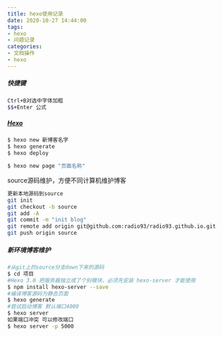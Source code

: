 ```yaml
---
title: hexo使用记录
date: 2020-10-27 14:44:00
tags:
- hexo
- 问题记录
categories:
- 文档操作
- hexo
---
```


##### 快捷键

```bash
Ctrl+B对选中字体加粗
$$+Enter 公式
```

##### [Hexo](https://hexo.io/zh-cn/docs/)

```bash
$ hexo new 新博客名字
$ hexo generate
$ hexo deploy

$ hexo new page "页面名称"
```

source源码维护，方便不同计算机维护博客

```bash
更新本地源码到source
git init
git checkout -b source
git add -A
git commit -m "init blog"
git remote add origin git@github.com:radio93/radio93.github.io.git
git push origin source
```



##### 新环境博客维护

```bash
#从git上的source分支down下来的源码
$ cd 项目
#Hexo 3.0 把服务器独立成了个别模块，必须先安装 hexo-server 才能使用
$ npm install hexo-server --save
#编译博客源码为静态页面
$ hexo generate
#尝试启动博客 默认端口4000
$ hexo server
如果端口冲突 可以修改端口
$ hexo server -p 5000

```









